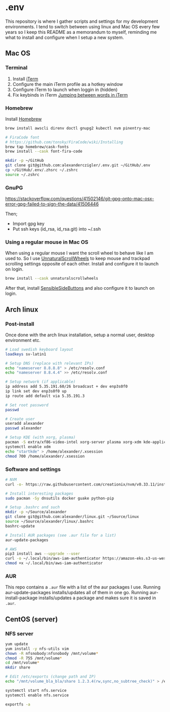 # .env

This repository is where I gather scripts and settings for my development environments. I tend to switch between using linux and Mac OS every few years so I keep this README as a memorandum to myself, reminding me what to install and configure when I setup a new system.

## Mac OS

### Terminal

1. Install [iTerm](https://iterm2.com/)
2. Configure the main iTerm profile as a hotkey window
3. Configure iTerm to launch when loggin in (hidden)
4. Fix keybinds in iTerm [Jumping between words in iTerm](https://coderwall.com/p/h6yfda/use-and-to-jump-forwards-backwards-words-in-iterm-2-on-os-x)

### Homebrew

Install [Homebrew](https://brew.sh/)

```bash
brew install awscli direnv doctl gnupg2 kubectl nvm pinentry-mac

# FiraCode font
# https://github.com/tonsky/FiraCode/wiki/Installing
brew tap homebrew/cask-fonts
brew install --cask font-fira-code

mkdir -p ~/GitHub
git clone git@github.com:alexanderczigler/.env.git ~/GitHub/.env
cp ~/GitHub/.env/.zhsrc ~/.zshrc
source ~/.zshrc
```

### GnuPG

https://stackoverflow.com/questions/41502146/git-gpg-onto-mac-osx-error-gpg-failed-to-sign-the-data/41506446

Then;
 - Import gpg key
 - Put ssh keys (id_rsa, id_rsa.git) into ~/.ssh

### Using a regular mouse in Mac OS

When using a regular mouse I want the scroll wheel to behave like I am used to. So I use [UnnaturalScrollWheels](https://github.com/ther0n/UnnaturalScrollWheels) to keep mouse and trackpad scrolling settings opposite of each other. Install and configure it to launch on login.

```bash
brew install --cask unnaturalscrollwheels
```

After that, install [SensibleSideButtons](https://sensible-side-buttons.archagon.net) and also configure it to launch on login.

## Arch linux

### Post-install

Once done with the arch linux installation, setup a normal user, desktop environment etc. 

```bash
# Load swedish keyboard layout
loadkeys sv-latin1

# Setup DNS (replace with relevant IPs)
echo "nameserver 8.8.8.8" > /etc/resolv.conf
echo "nameserver 8.8.4.4" >> /etc/resolv.conf

# Setup network (if applicable)
ip address add 5.35.191.60/26 broadcast + dev enp3s0f0
ip link set dev enp3s0f0 up
ip route add default via 5.35.191.3

# Set root password
passwd

# Create user
useradd alexander
passwd alexander

# Setup KDE (with xorg, plasma)
pacman -S extra/xf86-video-intel xorg-server plasma xorg-xdm kde-applications
systemctl enable xdm
echo "startkde" > /home/alexander/.xsession
chmod 700 /home/alexander/.xsession
```

### Software and settings

```bash
# NVM
curl -o- https://raw.githubusercontent.com/creationix/nvm/v0.33.11/install.sh | bash

# Install interesting packages
sudo pacman -Sy dnsutils docker guake python-pip

# Setup .bashrc and such
mkdir -p ~/Source/alexander
git clone git@github.com:alexander/linux.git ~/Source/linux
source ~/Source/alexander/linux/.bashrc
bashrc-update

# Install AUR packages (see .aur file for a list)
aur-update-packages

# AWS
pip3 install aws --upgrade --user
curl -o ~/.local/bin/aws-iam-authenticator https://amazon-eks.s3-us-west-2.amazonaws.com/1.11.5/2018-12-06/bin/linux/amd64/aws-iam-authenticator
chmod +x ~/.local/bin/aws-iam-authenticator
```

### AUR

This repo contains a `.aur` file with a list of the aur packages I use. Running aur-update-packages installs/updates all of them in one go. Running aur-install-package <package> installs/updates a package and makes sure it is saved in `.aur`.

## CentOS (server)

### NFS server

```bash
yum update
yum install -y nfs-utils vim
chown -R nfsnobody:nfsnobody /mnt/volume*
chmod -R 755 /mnt/volume*
cd /mnt/volume*
mkdir share

# Edit /etc/exports (change path and IP)
echo "/mnt/volume_bla_bla/share 1.2.3.4(rw,sync,no_subtree_check)" > /etc/exports

systemctl start nfs.service
systemctl enable nfs.service

exportfs -a
```
